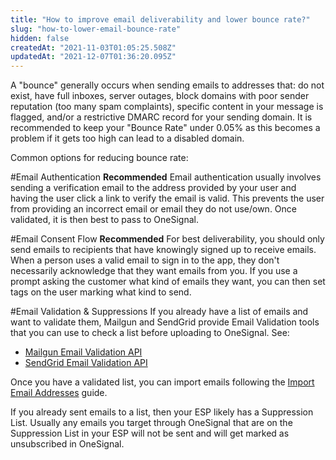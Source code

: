 ```yaml
---
title: "How to improve email deliverability and lower bounce rate?"
slug: "how-to-lower-email-bounce-rate"
hidden: false
createdAt: "2021-11-03T01:05:25.508Z"
updatedAt: "2021-12-07T01:36:20.095Z"
---
```

A "bounce" generally occurs when sending emails to addresses that: do not exist, have full inboxes, server outages, block domains with poor sender reputation (too many spam complaints), specific content in your message is flagged, and/or a restrictive DMARC record for your sending domain. It is recommended to keep your "Bounce Rate" under 0.05% as this becomes a problem if it gets too high can lead to a disabled domain. 

Common options for reducing bounce rate:

#Email Authentication
**Recommended**
Email authentication usually involves sending a verification email to the address provided by your user and having the user click a link to verify the email is valid. This prevents the user from providing an incorrect email or email they do not use/own. Once validated, it is then best to pass to OneSignal.

#Email Consent Flow
**Recommended**
For best deliverability, you should only send emails to recipients that have knowingly signed up to receive emails. When a person uses a valid email to sign in to the app, they don't necessarily acknowledge that they want emails from you. If you use a prompt asking the customer what kind of emails they want, you can then set tags on the user marking what kind to send.

#Email Validation & Suppressions
If you already have a list of emails and want to validate them, Mailgun and SendGrid provide Email Validation tools that you can use to check a list before uploading to OneSignal. See:
- <a href="https://documentation.mailgun.com/en/latest/api-email-validation.html" target="_blank">Mailgun Email Validation API</a>
- <a href="https://sendgrid.com/solutions/email-api/email-address-validation-api/" target="_blank">SendGrid Email Validation API</a>

Once you have a validated list, you can import emails following the [Import Email Addresses](doc:import-email-addresses) guide.

If you already sent emails to a list, then your ESP likely has a Suppression List. Usually any emails you target through OneSignal that are on the Suppression List in your ESP will not be sent and will get marked as unsubscribed in OneSignal.